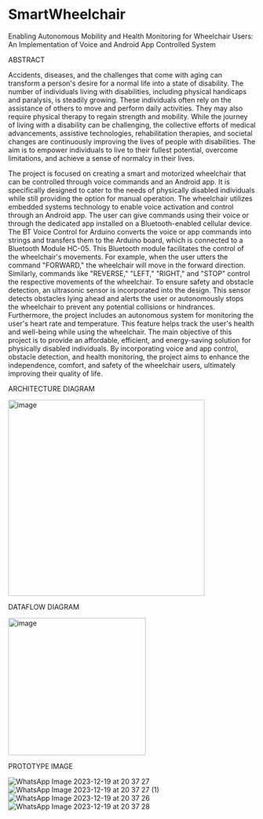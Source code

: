 # SmartWheelchair
Enabling Autonomous Mobility and Health  Monitoring for Wheelchair Users: An Implementation of Voice and Android App Controlled System

ABSTRACT

Accidents, diseases, and the challenges that come with aging can transform a person's desire for a normal life into a state of disability. The number of individuals living with disabilities, including physical handicaps and paralysis, is steadily growing. These individuals often rely on the assistance of others to move and perform daily activities. They may also require physical therapy to regain strength and mobility. While the journey of living with a disability can be challenging, the collective efforts of medical advancements, assistive technologies, rehabilitation therapies, and societal changes are continuously improving the lives of people with disabilities. The aim is to empower individuals to live to their fullest potential, overcome limitations, and achieve a sense of normalcy in their lives.

The project is focused on creating a smart and motorized wheelchair that can be controlled through voice commands and an Android app. It is specifically designed to cater to the needs of physically disabled individuals while still providing the option for manual operation. The wheelchair utilizes embedded systems technology to enable voice activation and control through an Android app. The user can give commands using their voice or through the dedicated app installed on a Bluetooth-enabled cellular device. The BT Voice Control for Arduino converts the voice or app commands into strings and transfers them to the Arduino board, which is connected to a Bluetooth Module HC-05. This Bluetooth module facilitates the control of the wheelchair's movements. For example, when the user utters the command "FORWARD," the wheelchair will move in the forward direction. Similarly, commands like "REVERSE," "LEFT," "RIGHT," and "STOP" control the respective movements of the wheelchair. To ensure safety and obstacle detection, an ultrasonic sensor is incorporated into the design. This sensor detects obstacles lying ahead and alerts the user or autonomously stops the wheelchair to prevent any potential collisions or hindrances. Furthermore, the project includes an autonomous system for monitoring the user's heart rate and temperature. This feature helps track the user's health and well-being while using the wheelchair. The main objective of this project is to provide an affordable, efficient, and energy-saving solution for physically disabled individuals. By incorporating voice and app control, obstacle detection, and health monitoring, the project aims to enhance the independence, comfort, and safety of the wheelchair users, ultimately improving their quality of life.

ARCHITECTURE DIAGRAM

<img width="400" alt="image" src="https://github.com/PurvajaNarayan/SmartWheelchair/assets/154343922/de6187d6-10a8-47c8-9602-054f14d0425f">

DATAFLOW DIAGRAM

<img width="280" alt="image" src="https://github.com/PurvajaNarayan/SmartWheelchair/assets/154343922/3ca79486-c4b5-4e1e-b2ea-12c0565ad7ea">

PROTOTYPE IMAGE

![WhatsApp Image 2023-12-19 at 20 37 27](https://github.com/PurvajaNarayan/SmartWheelchair/assets/154343922/4934c3b3-e809-4a72-85f8-c3afc316ab12)
![WhatsApp Image 2023-12-19 at 20 37 27 (1)](https://github.com/PurvajaNarayan/SmartWheelchair/assets/154343922/b8383d55-4c17-4e8d-a314-91e9fb083231)
![WhatsApp Image 2023-12-19 at 20 37 26](https://github.com/PurvajaNarayan/SmartWheelchair/assets/154343922/c3d7b9d8-6423-47a4-9bf1-48c4b881bd05)
![WhatsApp Image 2023-12-19 at 20 37 28](https://github.com/PurvajaNarayan/SmartWheelchair/assets/154343922/8e770943-6a30-4703-ac2e-8b28ce9cd5e7)



